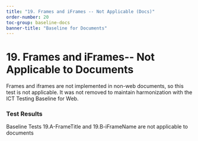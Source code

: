 ```yaml
---
title: "19. Frames and iFrames -- Not Applicable (Docs)"
order-number: 20
toc-group: baseline-docs
banner-title: "Baseline for Documents"
---
```


# 19. Frames and iFrames-- Not Applicable to Documents

Frames and iframes are not implemented in non-web documents, so this test is not applicable. It was not removed to maintain harmonization with the ICT Testing Baseline for Web.

### Test Results

Baseline Tests 19.A-FrameTitle and 19.B-iFrameName are not applicable to documents